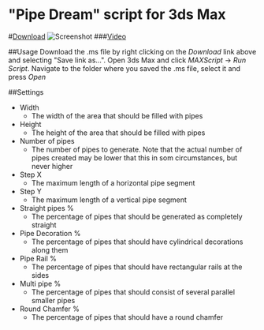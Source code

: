 "Pipe Dream" script for 3ds Max
=============

#[Download](https://github.com/CreativeTools/ct-pipe-dream/raw/master/ct-pipe-dream.ms)
![Screenshot](https://raw.githubusercontent.com/CreativeTools/ct-pipe-dream/master/screenshot.png)
###[Video](https://vimeo.com/70096750)

##Usage
Download the .ms file by right clicking on the *Download* link above and selecting "Save link as...".
Open 3ds Max and click *MAXScript* -> *Run Script*.
Navigate to the folder where you saved the .ms file, select it and press *Open*  

##Settings
* Width
  * The width of the area that should be filled with pipes
* Height
  * The height of the area that should be filled with pipes
* Number of pipes
  * The number of pipes to generate. Note that the actual number of pipes created may be lower that this in som circumstances, but never higher
* Step X
  * The maximum length of a horizontal pipe segment
* Step Y
  * The maximum length of a vertical pipe segment
* Straight pipes %
  * The percentage of pipes that should be generated as completely straight
* Pipe Decoration %
  * The percentage of pipes that should have cylindrical decorations along them
* Pipe Rail %
  * The percentage of pipes that should have rectangular rails at the sides
* Multi pipe %
  * The percentage of pipes that should consist of several parallel smaller pipes
* Round Chamfer %
  * The percentage of pipes that should have a round chamfer
